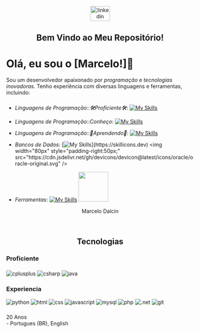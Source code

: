  <link rel="stylesheet" type='text/css' href="https://cdn.jsdelivr.net/gh/devicons/devicon@latest/devicon.min.css" /> 

<div align="center">
  <a href="https://www.linkedin.com/in/marcelosdalcin/" target="_blank" rel="noreferrer"><img src="https://raw.githubusercontent.com/maurodesouza/profile-readme-generator/master/src/assets/icons/social/linkedin/default.svg" width="52" height="40" alt="linkedin logo"  /> </a>
</div>

###

<h3 align="center" style="font-size:160%;">Bem Vindo ao Meu Repositório!</h3>

# Olá, eu sou o [Marcelo!]👋

Sou um desenvolvedor apaixonado por *programação* e *tecnologias inovadoras*. Tenho experiência com diversas linguagens e ferramentas, incluindo:

###
- *Linguagens de Programação::🛠️Proficiente🛠️*:
[![My Skills](https://skillicons.dev/icons?i=cpp,java)](https://skillicons.dev)

- *Linguagens de Programação::Conheço*:
[![My Skills](https://skillicons.dev/icons?i=cs,css,html,js,php,py)](https://skillicons.dev)

- *Linguagens de Programação::🌱Aprendendo🌱*:
[![My Skills](https://skillicons.dev/icons?i=c,rust,go)](https://skillicons.dev)

- *Bancos de Dados*:
[![My Skills](https://skillicons.dev/icons?i=mysql,)](https://skillicons.dev) <img width="80px" style="padding-right:50px;" src="https://cdn.jsdelivr.net/gh/devicons/devicon@latest/icons/oracle/oracle-original.svg" />

- *Ferramentas*:
[![My Skills](https://skillicons.dev/icons?i=docker,figma,git,unreal,visualstudio,idea)](https://skillicons.dev) <img width="80px" style="padding-right:50px;" src="https://cdn.jsdelivr.net/gh/devicons/devicon@latest/icons/opengl/opengl-original.svg" />



<p align="center">Marcelo Dalcin</p>

<br>

<h2 align="center">Tecnologias</h1>

<h3 align="left">Proficiente</h3>

###

<div align="left">
  <img src="https://img.shields.io/badge/C%2B%2B-00599C?style=for-the-badge&logo=c%2B%2B&logoColor=white" alt="cplusplus" />
  <img src="https://img.shields.io/badge/C%23-239120?style=for-the-badge&logo=c-sharp&logoColor=white" alt="csharp" /> 
  <img src="https://img.shields.io/badge/Java-ED8B00?style=for-the-badge&logo=openjdk&logoColor=white" alt="java"/> 
</div>

###

<h3 align="left">Experiencia</h3>

<div align="left">
<img src="https://img.shields.io/badge/Python-3776AB?style=for-the-badge&logo=python&logoColor=white" alt="python">
<img src="https://img.shields.io/badge/HTML5-E34F26?style=for-the-badge&logo=html5&logoColor=white" alt="html">
<img src="https://img.shields.io/badge/CSS3-1572B6?style=for-the-badge&logo=css3&logoColor=white" alt="css">
<img src="https://img.shields.io/badge/JavaScript-F7DF1E?style=for-the-badge&logo=javascript&logoColor=black" alt="javascript">
<img src="https://img.shields.io/badge/MySQL-00000F?style=for-the-badge&logo=mysql&logoColor=white" alt="mysql">
<img src="https://img.shields.io/badge/PHP-777BB4?style=for-the-badge&logo=php&logoColor=white" alt="php">
<img src="https://img.shields.io/badge/.NET-5C2D91?style=for-the-badge&logo=.net&logoColor=white" alt=".net">
<img src="https://img.shields.io/badge/GIT-E44C30?style=for-the-badge&logo=git&logoColor=white" alt="git">
     
</div>

###

<p align="left">20 Anos<br>- Portugues (BR), English</p>

###
